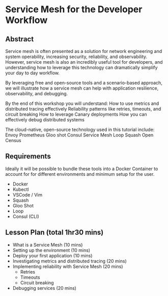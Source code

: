 # Service Mesh for the Developer Workflow

## Abstract

Service mesh is often presented as a solution for network engineering and system operability, increasing security, reliability, and observability. However, service mesh is also an incredibly useful tool for developers, and understanding how to leverage this technology can dramatically simplify your day to day workflow.

By leveraging free and open-source tools and a scenario-based approach, we will illustrate how a service mesh can help with application resilience, observability, and debugging.

By the end of this workshop you will understand:
How to use metrics and distributed tracing effectively
Reliability patterns like retries, timeouts, and circuit breaking
How to leverage Canary deployments
How you can effectively debug distributed systems

The cloud-native, open-source technology used in this tutorial include:
Envoy
Prometheus
Gloo shot
Consul Service Mesh
Loop
Squash
Open Census

## Requirements

Ideally it will be possible to bundle these tools into a Docker Container to account for for different environments and minimum setup for the user.

* Docker
* Kubectl
* VSCode / Vim
* Squash
* Gloo Shot
* Loop
* Consul (CLI)

## Lesson Plan (total 1hr30 mins)
* What is a Service Mesh (10 mins)
* Setting up the environment (10 mins)
* Deploy your first application (10 mins)
* Investigating metrics and distributed tracing (20 mins)
* Implementing reliability with Service Mesh (20 mins)
  - Retries
  - Timeouts
  - Circuit breaking
* Debugging services (20 mins)
